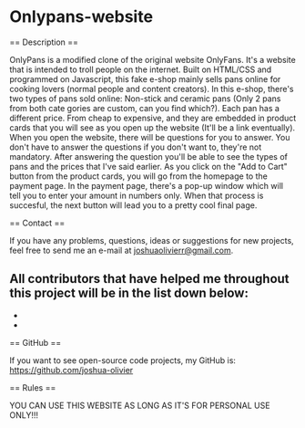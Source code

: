 # Onlypans-website
== Description ==

OnlyPans is a modified clone of the original website OnlyFans. 
It's a website that is intended to troll people on the internet. 
Built on HTML/CSS and programmed on Javascript, this fake e-shop
mainly sells pans online for cooking lovers (normal people and
content creators). In this e-shop, there's two types of pans sold
online: Non-stick and ceramic pans (Only 2 pans from both cate
gories are custom, can you find which?). Each pan has a different
price. From cheap to expensive, and they are embedded in product
cards that you will see as you open up the website (It'll be a 
link eventually). When you open the website, there will be questions
for you to answer. You don't have to answer the questions if you don't 
want to, they're not mandatory. After answering the question you'll be
able to see the types of pans and the prices that I've said earlier. 
As you click on the "Add to Cart" button from the product cards, you 
will go from the homepage to the payment page. In the payment page, 
there's a pop-up window which will tell you to enter your amount in 
numbers only. When that process is succesful, the next button will 
lead you to a pretty cool final page. 


== Contact ==

If you have any problems, questions, ideas or suggestions for new projects,
feel free to send me an e-mail at joshuaolivierr@gmail.com. 

All contributors that have helped me throughout this project will be in the list down below:
-
-
-

== GitHub ==

If you want to see open-source code projects, my GitHub is: https://github.com/joshua-olivier


== Rules ==

YOU CAN USE THIS WEBSITE AS LONG AS IT'S FOR PERSONAL USE ONLY!!!

